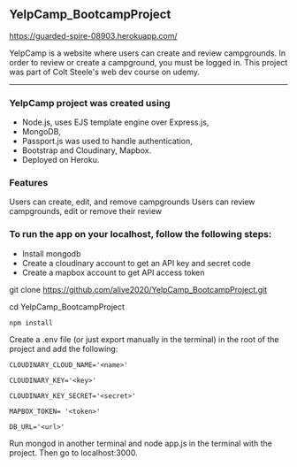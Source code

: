 ## YelpCamp_BootcampProject
https://guarded-spire-08903.herokuapp.com/

YelpCamp is a website where users can create and review campgrounds. 
In order to review or create a campground, you must be logged in. 
This project was part of Colt Steele's web dev course on udemy.
___
### YelpCamp project was created using 
* Node.js, uses EJS template engine over Express.js, 
* MongoDB, 
* Passport.js was used to handle authentication,
* Bootstrap and Cloudinary, Mapbox. 
* Deployed on Heroku.

### Features
Users can create, edit, and remove campgrounds
Users can review campgrounds, edit or remove their review

### To run the app on your localhost, follow the following steps:

- Install mongodb
- Create a cloudinary account to get an API key and secret code
- Create a mapbox account to get API access token

git clone https://github.com/alive2020/YelpCamp_BootcampProject.git

cd YelpCamp_BootcampProject

`npm install`

Create a .env file (or just export manually in the terminal) in the root of the project and add the following:

 `CLOUDINARY_CLOUD_NAME='<name>'`
 
 `CLOUDINARY_KEY='<key>'`
 
 `CLOUDINARY_KEY_SECRET='<secret>'`
 
 `MAPBOX_TOKEN= '<token>'`
 
 `DB_URL='<url>'`

Run mongod in another terminal and node app.js in the terminal with the project.
Then go to localhost:3000.
